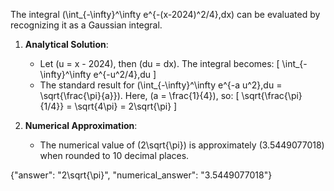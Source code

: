 The integral \(\int_{-\infty}^\infty e^{-(x-2024)^2/4}\,dx\) can be evaluated by recognizing it as a Gaussian integral. 

1. **Analytical Solution**:
   - Let \(u = x - 2024\), then \(du = dx\). The integral becomes:
     \[
     \int_{-\infty}^\infty e^{-u^2/4}\,du
     \]
   - The standard result for \(\int_{-\infty}^\infty e^{-a u^2}\,du = \sqrt{\frac{\pi}{a}}\). Here, \(a = \frac{1}{4}\), so:
     \[
     \sqrt{\frac{\pi}{1/4}} = \sqrt{4\pi} = 2\sqrt{\pi}
     \]

2. **Numerical Approximation**:
   - The numerical value of \(2\sqrt{\pi}\) is approximately \(3.5449077018\) when rounded to 10 decimal places.

{"answer": "2\\sqrt{\\pi}", "numerical_answer": "3.5449077018"}
